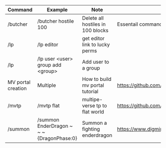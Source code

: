 | Command | Example | Note | Reference link |
| --- | --- | --- | --- |
| /butcher | /butcher hostile 100 | Delete all hostiles in 100 blocks | Essentail command I believe |
| /lp | /lp editor | get editor link to lucky perms | |
| /lp | /lp user \<user\> group add \<group\>  | Add user to a group |
| MV portal creation | Multiple | How to build mv portal tutorial | https://github.com/Multiverse/Multiverse-Portals/wiki/Basic-portal-tutorial |
| /mvtp | /mvtp flat | multipe-verse tp to flat world | https://github.com/Multiverse/Multiverse-Core/wiki/Command-Reference |
| /summon | /summon EnderDragon ~ ~ ~ {DragonPhase:0} | Summon a fighting enderdragon | https://www.digminecraft.com/game_commands/summon_enderdragon.php |
